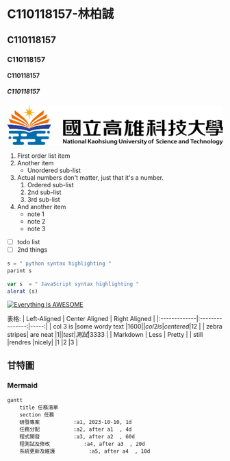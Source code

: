 # C110118157-林柏誠
## C110118157
### C110118157
#### C110118157
##### C110118157
![NKUST](nkust.png)
1. First order list item
2. Another item
    *  Unordered sub-list
3. Actual numbers don't matter, just that it's a number.
    1. Ordered sub-list
    2. 2nd sub-list
    3. 3rd sub-list
4. And another item
    + note 1
    - note 2
    * note 3
- [ ] todo list
- [ ] 2nd things
``` Python
s = " python syntax highlighting "
parint s
```
``` js
var s  = " JavaScript syntax highlighting "
alerat (s)
```
[![Everything Is AWESOME](https://img.youtube.com/vi/StTqXEQ2l-Y/0.jpg)](https://www.youtube.com/watch?v=StTqXEQ2l-Y "Everything Is AWESOME")

表格:
| Left-Aligned | Center Aligned | Right Aligned |
|:-------------|:---------------:|-----:|
| col 3 is     |some wordy text  |$1600 |
| col 2 is     |centered         |$12   |
| zebra stripes| are neat        |$1    |
|test |測試          |$3333 |
| Markdown     | Less            | Pretty |
| still        |rendres          |nicely|
|1             |2                |3     |
## 甘特圖
### Mermaid
```mermaid
gantt
    title 任務清單
    section 任務
    研發專案           :a1, 2023-10-10, 1d
    任務分配           :a2, after a1  , 4d
    程式開發           :a3, after a2  , 60d
    程測試及修改           :a4, after a3  , 20d 
    系統更新及維護           :a5, after a4  , 10d
``` 

